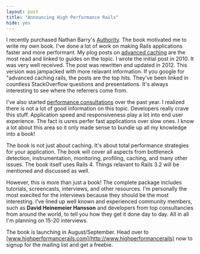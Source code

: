 ```yaml
---
layout: post
title: "Announcing High Performance Rails"
hide: yes
---
```


I recently purchased Nathan Barry's
[Authority](http://nathanbarry.com/authority/). The book motivated me
to write my own book. I've done a lot of work on making Rails
applications faster and more performant. My plog posts on [advanced
caching](/2012/07/advanced_caching_revised/) are the most read and
linked to guides on the topic. I wrote the initial post in 2010. It
was very well received. The post was rewritten and updated in 2012.
This version was jampacked with more relavant information. If you
google for "advanced caching rails, the posts are the top hits.
They've been linked in countless StackOverflow questions and
presentations. It's always interesting to see where the referrers come
from.

I've also started [performance consultations](/performance-consultations)
over the past year. I realized there is not a lot of good information
on this topic.  Developers really crave this stuff. Application speed
and responsiveness play a lot into end user experience. The fact is
usres perfer fast applications over slow ones. I know a lot about this
area so it only made sense to bundle up all my knowledge into a book!

The book is not just about caching. It's about total performance
strategies for your application. The book will cover all aspects from
bottleneck detection, instrumentation, monitoring, profiling, caching,
and many other issues. The book itself uses Rails 4. Things relavant
to Rails 3.2 will be mentioned and discussed as well.

However, this is more than just a book! The complete package includes
tutorials, screencasts, interviews, and other resources. I'm
personally the most execited for the interviews because they should be
the most interesting. I've lined up well known and experienced
community members, such as **David Heinemeier Hansson** and developers from
top consultancies from around the world, to tell you how they get it
done day to day. All in all I'm planning on 15-20 interviews.

The book is launching in August/September. Head over to
[www.highperformancerails.com](http://www.highperformancerails) now to
signup for the mailing list and get a freebie.
